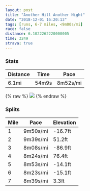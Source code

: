 ```yaml
---
layout: post
title: "Another Hill Another Night"
date: "2018-12-01 16:20:13"
tags: [runs, 6-7 miles, <9m00s/mi]
race: false
distance: 6.1022262220000005
time: 3249
strava: true
---
```


### Stats

| Distance | Time | Pace |
|----------|------|------|
|6.1mi|54m9s|8m52s/mi|

{% raw %}
<img src='https://maps.googleapis.com/maps/api/staticmap?maptype=roadmap&path=enc:ufywFd_pbMmAf@uBuBx@qKaN{KZeNkKqOiEeBcHp@eGsIsMkCmR{NsCkH@iJmIqGiU}MsRj@gKkLkMmAqEsGsChBxAtEgAfCyKmG{FdF}@xLt@pBhCXjCcGfI]~DrInE~C|CvJhK`GxDtGnH~@bCvIbDtDbTlAdGnJvKfCdRlWtOlAzBlGjOvHjLxNdEHfEyDtBj@&key=AIzaSyC1MId7bFpkLXNAaYhBSTb8jLyiSqzbDtM&size=800x800&markers=color:yellow|label:S|40.76667,-73.97891&markers=color:green|label:F|40.76710999999999,-73.97895'>
{% endraw %}

### Splits

| Mile | Pace | Elevation |
|------|------|-----------|
|1|9m50s/mi|-16.7ft|
|2|9m39s/mi|51.2ft|
|3|8m08s/mi|-86.9ft|
|4|8m24s/mi|76.4ft|
|5|8m53s/mi|-14.1ft|
|6|8m23s/mi|-15.1ft|
|7|8m39s/mi|3.3ft|
